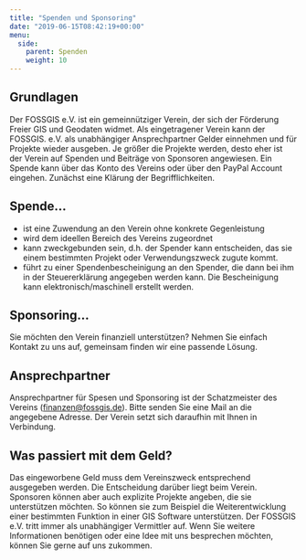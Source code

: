 ```yaml
---
title: "Spenden und Sponsoring"
date: "2019-06-15T08:42:19+00:00"
menu:
  side:
    parent: Spenden
    weight: 10
---
```


## Grundlagen

Der FOSSGIS e.V. ist ein gemeinnütziger Verein, der sich der Förderung Freier GIS und Geodaten widmet. Als eingetragener Verein kann der FOSSGIS. e.V. als unabhängiger Ansprechpartner Gelder einnehmen und für Projekte wieder ausgeben. Je größer die Projekte werden, desto eher ist der Verein auf Spenden und Beiträge von Sponsoren angewiesen. Ein Spende kann über das Konto des Vereins oder über den PayPal Account eingehen.
Zunächst eine Klärung der Begrifflichkeiten.

## Spende...

* ist eine Zuwendung an den Verein ohne konkrete Gegenleistung
* wird dem ideellen Bereich des Vereins zugeordnet
* kann zweckgebunden sein, d.h. der Spender kann entscheiden, das sie einem bestimmten Projekt oder Verwendungszweck zugute kommt.
* führt zu einer Spendenbescheinigung an den Spender, die dann bei ihm in der Steuererklärung angegeben werden kann. Die Bescheinigung kann elektronisch/maschinell erstellt werden.

## Sponsoring...
Sie möchten den Verein finanziell unterstützen? Nehmen Sie einfach Kontakt zu uns auf, gemeinsam finden wir eine passende Lösung.

## Ansprechpartner
Ansprechpartner für Spesen und Sponsoring ist der Schatzmeister des Vereins (finanzen@fossgis.de). Bitte senden Sie eine Mail an die angegebene Adresse. Der Verein setzt sich daraufhin mit Ihnen in Verbindung.

## Was passiert mit dem Geld?

Das eingeworbene Geld muss dem Vereinszweck entsprechend ausgegeben werden. Die Entscheidung darüber liegt beim Verein. Sponsoren können aber auch explizite Projekte angeben, die sie unterstützen möchten. So können sie zum Beispiel die Weiterentwicklung einer bestimmten Funktion in einer GIS Software unterstützen.
Der FOSSGIS e.V. tritt immer als unabhängiger Vermittler auf.
Wenn Sie weitere Informationen benötigen oder eine Idee mit uns besprechen möchten, können Sie gerne auf uns zukommen.
